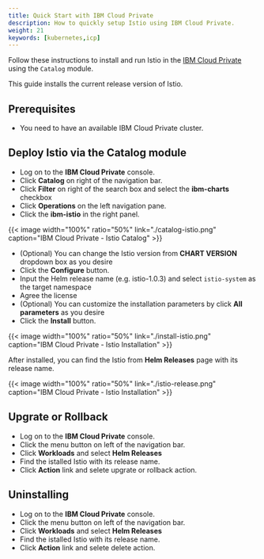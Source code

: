 ```yaml
---
title: Quick Start with IBM Cloud Private
description: How to quickly setup Istio using IBM Cloud Private.
weight: 21
keywords: [kubernetes,icp]
---
```


Follow these instructions to install and run Istio in the
[IBM Cloud Private](https://www.ibm.com/cloud/private)
using the `Catalog` module.

This guide installs the current release version of Istio.

## Prerequisites

- You need to have an available IBM Cloud Private cluster.

## Deploy Istio via the Catalog module

- Log on to the **IBM Cloud Private** console.
- Click **Catalog** on right of the navigation bar.
- Click **Filter** on right of the search box and select the **ibm-charts** checkbox
- Click **Operations** on the left navigation pane.
- Click the **ibm-istio** in the right panel.

{{< image width="100%" ratio="50%"
    link="./catalog-istio.png"
    caption="IBM Cloud Private - Istio Catalog"
    >}}

- (Optional) You can change the Istio version from **CHART VERSION** dropdown box as you desire
- Click the **Configure** button.
- Input the Helm release name (e.g. istio-1.0.3) and select `istio-system` as the target namespace
- Agree the license
- (Optional) You can customize the installation parameters by click **All parameters** as you desire
- Click the **Install** button.

{{< image width="100%" ratio="50%"
    link="./install-istio.png"
    caption="IBM Cloud Private - Istio Installation"
    >}}

After installed, you can find the Istio from **Helm Releases** page with its release name.

{{< image width="100%" ratio="50%"
    link="./istio-release.png"
    caption="IBM Cloud Private - Istio Installation"
    >}}

## Upgrate or Rollback
- Log on to the **IBM Cloud Private** console.
- Click the menu button on left of the navigation bar.
- Click **Workloads** and select **Helm Releases**
- Find the istalled Istio with its release name.
- Click **Action** link and selete upgrate or rollback action.

## Uninstalling
- Log on to the **IBM Cloud Private** console.
- Click the menu button on left of the navigation bar.
- Click **Workloads** and select **Helm Releases**
- Find the istalled Istio with its release name.
- Click **Action** link and selete delete action.